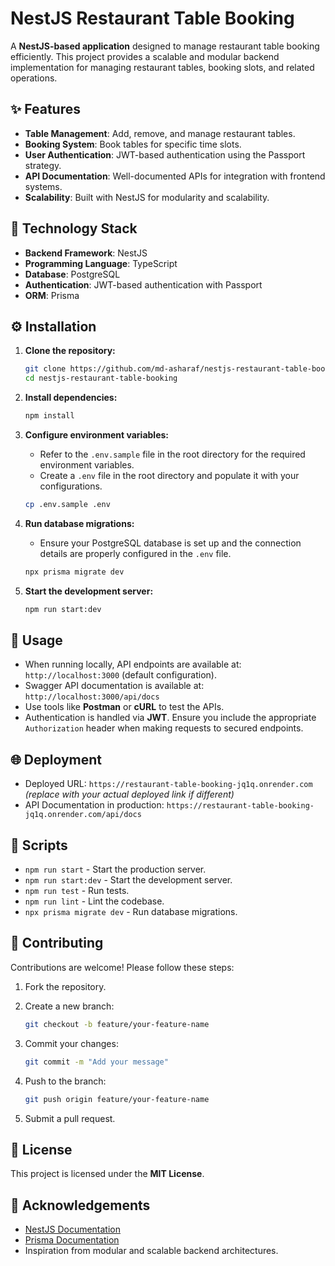 # NestJS Restaurant Table Booking

A **NestJS-based application** designed to manage restaurant table booking efficiently. This project provides a scalable and modular backend implementation for managing restaurant tables, booking slots, and related operations.

## ✨ Features

- **Table Management**: Add, remove, and manage restaurant tables.
- **Booking System**: Book tables for specific time slots.
- **User Authentication**: JWT-based authentication using the Passport strategy.
- **API Documentation**: Well-documented APIs for integration with frontend systems.
- **Scalability**: Built with NestJS for modularity and scalability.

## 🚀 Technology Stack

- **Backend Framework**: NestJS
- **Programming Language**: TypeScript
- **Database**: PostgreSQL
- **Authentication**: JWT-based authentication with Passport
- **ORM**: Prisma

## ⚙️ Installation

1. **Clone the repository:**

   ```bash
   git clone https://github.com/md-asharaf/nestjs-restaurant-table-booking.git
   cd nestjs-restaurant-table-booking
   ```

2. **Install dependencies:**

   ```bash
   npm install
   ```

3. **Configure environment variables:**

   - Refer to the `.env.sample` file in the root directory for the required environment variables.
   - Create a `.env` file in the root directory and populate it with your configurations.

   ```bash
   cp .env.sample .env
   ```

4. **Run database migrations:**

   - Ensure your PostgreSQL database is set up and the connection details are properly configured in the `.env` file.

   ```bash
   npx prisma migrate dev
   ```

5. **Start the development server:**

   ```bash
   npm run start:dev
   ```

## 🚩 Usage

- When running locally, API endpoints are available at: `http://localhost:3000` (default configuration).
- Swagger API documentation is available at: `http://localhost:3000/api/docs`
- Use tools like **Postman** or **cURL** to test the APIs.
- Authentication is handled via **JWT**. Ensure you include the appropriate `Authorization` header when making requests to secured endpoints.

## 🌐 Deployment

- Deployed URL: `https://restaurant-table-booking-jq1q.onrender.com` *(replace with your actual deployed link if different)*
- API Documentation in production: `https://restaurant-table-booking-jq1q.onrender.com/api/docs`

## 📑 Scripts

- `npm run start` - Start the production server.
- `npm run start:dev` - Start the development server.
- `npm run test` - Run tests.
- `npm run lint` - Lint the codebase.
- `npx prisma migrate dev` - Run database migrations.

## 🙌 Contributing

Contributions are welcome! Please follow these steps:

1. Fork the repository.

2. Create a new branch:

   ```bash
   git checkout -b feature/your-feature-name
   ```

3. Commit your changes:

   ```bash
   git commit -m "Add your message"
   ```

4. Push to the branch:

   ```bash
   git push origin feature/your-feature-name
   ```

5. Submit a pull request.

## 📄 License

This project is licensed under the **MIT License**.

## 👏 Acknowledgements

- [NestJS Documentation](https://docs.nestjs.com/)
- [Prisma Documentation](https://www.prisma.io/docs)
- Inspiration from modular and scalable backend architectures.

